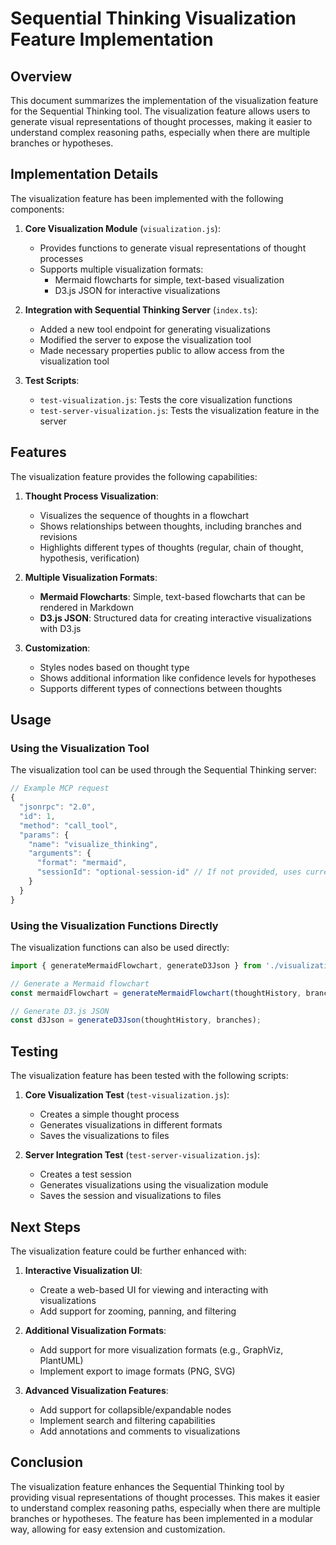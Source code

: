 # Sequential Thinking Visualization Feature Implementation

## Overview

This document summarizes the implementation of the visualization feature for the Sequential Thinking tool. The visualization feature allows users to generate visual representations of thought processes, making it easier to understand complex reasoning paths, especially when there are multiple branches or hypotheses.

## Implementation Details

The visualization feature has been implemented with the following components:

1. **Core Visualization Module** (`visualization.js`):
   - Provides functions to generate visual representations of thought processes
   - Supports multiple visualization formats:
     - Mermaid flowcharts for simple, text-based visualization
     - D3.js JSON for interactive visualizations

2. **Integration with Sequential Thinking Server** (`index.ts`):
   - Added a new tool endpoint for generating visualizations
   - Modified the server to expose the visualization tool
   - Made necessary properties public to allow access from the visualization tool

3. **Test Scripts**:
   - `test-visualization.js`: Tests the core visualization functions
   - `test-server-visualization.js`: Tests the visualization feature in the server

## Features

The visualization feature provides the following capabilities:

1. **Thought Process Visualization**:
   - Visualizes the sequence of thoughts in a flowchart
   - Shows relationships between thoughts, including branches and revisions
   - Highlights different types of thoughts (regular, chain of thought, hypothesis, verification)

2. **Multiple Visualization Formats**:
   - **Mermaid Flowcharts**: Simple, text-based flowcharts that can be rendered in Markdown
   - **D3.js JSON**: Structured data for creating interactive visualizations with D3.js

3. **Customization**:
   - Styles nodes based on thought type
   - Shows additional information like confidence levels for hypotheses
   - Supports different types of connections between thoughts

## Usage

### Using the Visualization Tool

The visualization tool can be used through the Sequential Thinking server:

```javascript
// Example MCP request
{
  "jsonrpc": "2.0",
  "id": 1,
  "method": "call_tool",
  "params": {
    "name": "visualize_thinking",
    "arguments": {
      "format": "mermaid",
      "sessionId": "optional-session-id" // If not provided, uses current session
    }
  }
}
```

### Using the Visualization Functions Directly

The visualization functions can also be used directly:

```javascript
import { generateMermaidFlowchart, generateD3Json } from './visualization.js';

// Generate a Mermaid flowchart
const mermaidFlowchart = generateMermaidFlowchart(thoughtHistory, branches);

// Generate D3.js JSON
const d3Json = generateD3Json(thoughtHistory, branches);
```

## Testing

The visualization feature has been tested with the following scripts:

1. **Core Visualization Test** (`test-visualization.js`):
   - Creates a simple thought process
   - Generates visualizations in different formats
   - Saves the visualizations to files

2. **Server Integration Test** (`test-server-visualization.js`):
   - Creates a test session
   - Generates visualizations using the visualization module
   - Saves the session and visualizations to files

## Next Steps

The visualization feature could be further enhanced with:

1. **Interactive Visualization UI**:
   - Create a web-based UI for viewing and interacting with visualizations
   - Add support for zooming, panning, and filtering

2. **Additional Visualization Formats**:
   - Add support for more visualization formats (e.g., GraphViz, PlantUML)
   - Implement export to image formats (PNG, SVG)

3. **Advanced Visualization Features**:
   - Add support for collapsible/expandable nodes
   - Implement search and filtering capabilities
   - Add annotations and comments to visualizations

## Conclusion

The visualization feature enhances the Sequential Thinking tool by providing visual representations of thought processes. This makes it easier to understand complex reasoning paths, especially when there are multiple branches or hypotheses. The feature has been implemented in a modular way, allowing for easy extension and customization.
